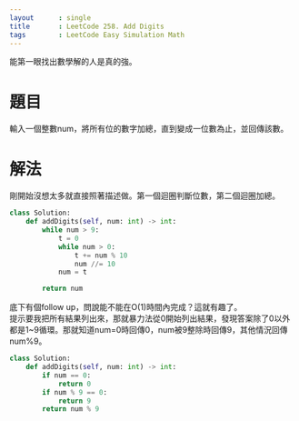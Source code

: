 ```yaml
---
layout      : single
title       : LeetCode 258. Add Digits
tags 		: LeetCode Easy Simulation Math
--- 
```

能第一眼找出數學解的人是真的強。

# 題目
輸入一個整數num，將所有位的數字加總，直到變成一位數為止，並回傳該數。

# 解法
剛開始沒想太多就直接照著描述做。第一個迴圈判斷位數，第二個迴圈加總。

```python
class Solution:
    def addDigits(self, num: int) -> int:
        while num > 9:
            t = 0
            while num > 0:
                t += num % 10
                num //= 10
            num = t

        return num
```

底下有個follow up，問說能不能在O(1)時間內完成？這就有趣了。  
提示要我把所有結果列出來，那就暴力法從0開始列出結果，發現答案除了0以外
都是1~9循環。那就知道num=0時回傳0，num被9整除時回傳9，其他情況回傳num%9。

```python
class Solution:
    def addDigits(self, num: int) -> int:
        if num == 0:
            return 0
        if num % 9 == 0:
            return 9
        return num % 9
```